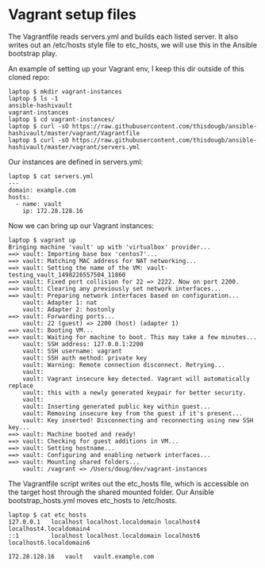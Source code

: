 # Vagrant setup files

The Vagrantfile reads servers.yml and builds each listed server.   It also writes out an /etc/hosts style file to etc_hosts, we will use this in the Ansible bootstrap play.

An example of setting up your Vagrant env, I keep this dir outside of this cloned repo:

```
laptop $ mkdir vagrant-instances
laptop $ ls -1
ansible-hashivault
vagrant-instances
laptop $ cd vagrant-instances/
laptop $ curl -sO https://raw.githubusercontent.com/thisdougb/ansible-hashivault/master/vagrant/Vagrantfile
laptop $ curl -sO https://raw.githubusercontent.com/thisdougb/ansible-hashivault/master/vagrant/servers.yml
```

Our instances are defined in servers.yml:
```
laptop $ cat servers.yml 
---
domain: example.com
hosts:
  - name: vault
    ip: 172.28.128.16
```

Now we can bring up our Vagrant instances:
```
laptop $ vagrant up
Bringing machine 'vault' up with 'virtualbox' provider...
==> vault: Importing base box 'centos7'...
==> vault: Matching MAC address for NAT networking...
==> vault: Setting the name of the VM: vault-testing_vault_1498226557504_11860
==> vault: Fixed port collision for 22 => 2222. Now on port 2200.
==> vault: Clearing any previously set network interfaces...
==> vault: Preparing network interfaces based on configuration...
    vault: Adapter 1: nat
    vault: Adapter 2: hostonly
==> vault: Forwarding ports...
    vault: 22 (guest) => 2200 (host) (adapter 1)
==> vault: Booting VM...
==> vault: Waiting for machine to boot. This may take a few minutes...
    vault: SSH address: 127.0.0.1:2200
    vault: SSH username: vagrant
    vault: SSH auth method: private key
    vault: Warning: Remote connection disconnect. Retrying...
    vault: 
    vault: Vagrant insecure key detected. Vagrant will automatically replace
    vault: this with a newly generated keypair for better security.
    vault: 
    vault: Inserting generated public key within guest...
    vault: Removing insecure key from the guest if it's present...
    vault: Key inserted! Disconnecting and reconnecting using new SSH key...
==> vault: Machine booted and ready!
==> vault: Checking for guest additions in VM...
==> vault: Setting hostname...
==> vault: Configuring and enabling network interfaces...
==> vault: Mounting shared folders...
    vault: /vagrant => /Users/doug/dev/vagrant-instances
```
The Vagrantfile script writes out the etc_hosts file, which is accessible on the target host through the shared mounted folder.   Our Ansible bootstrap_hosts.yml moves etc_hosts to /etc/hosts.
```
laptop $ cat etc_hosts 
127.0.0.1   localhost localhost.localdomain localhost4 localhost4.localdomain4
::1         localhost localhost.localdomain localhost6 localhost6.localdomain6

172.28.128.16   vault   vault.example.com
```
